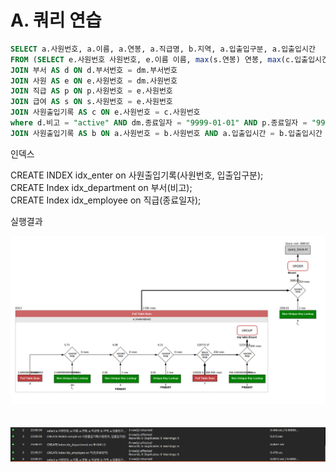 # A. 쿼리 연습
```SQL
SELECT a.사원번호, a.이름, a.연봉, a.직급명, b.지역, a.입출입구분, a.입출입시간  
FROM (SELECT e.사원번호 사원번호, e.이름 이름, max(s.연봉) 연봉, max(c.입출입시간) 입출입시간, c.입출입구분, p.직급명 직급명 FROM 부서관리자 dm   
JOIN 부서 AS d ON d.부서번호 = dm.부서번호  
JOIN 사원 AS e ON e.사원번호 = dm.사원번호  
JOIN 직급 AS p ON p.사원번호 = e.사원번호  
JOIN 급여 AS s ON s.사원번호 = e.사원번호  
JOIN 사원출입기록 AS c ON e.사원번호 = c.사원번호  
where d.비고 = "active" AND dm.종료일자 = "9999-01-01" AND p.종료일자 = "9999-01-01" AND c.입출입구분 = "O" GROUP BY 사원번호, 직급명) a  
JOIN 사원출입기록 AS b ON a.사원번호 = b.사원번호 AND a.입출입시간 = b.입출입시간 ORDER BY 연봉 DESC LIMIT 5;  
```  

인덱스  
  
CREATE INDEX idx_enter on 사원출입기록(사원번호, 입출입구분);  
CREATE Index idx_department on 부서(비고);  
CREATE Index idx_employee on 직급(종료일자);  

실행결과  
  
![result](./QueryPractice.png)  
<br>
<br>
![result](./Query-Practice-Result.png)


